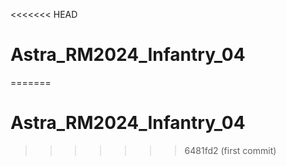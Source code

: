 <<<<<<< HEAD
# Astra_RM2024_Infantry_04
=======
# Astra_RM2024_Infantry_04
 
>>>>>>> 6481fd2 (first commit)
